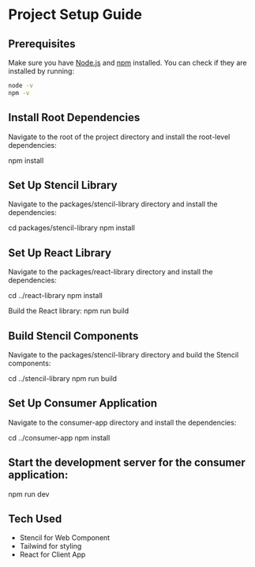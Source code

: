 # Project Setup Guide

## Prerequisites

Make sure you have [Node.js](https://nodejs.org/) and [npm](https://www.npmjs.com/) installed. You can check if they are installed by running:

```bash
node -v
npm -v
```

## Install Root Dependencies

Navigate to the root of the project directory and install the root-level dependencies:

npm install

## Set Up Stencil Library

Navigate to the packages/stencil-library directory and install the dependencies:

cd packages/stencil-library
npm install

## Set Up React Library

Navigate to the packages/react-library directory and install the dependencies:

cd ../react-library
npm install

Build the React library:
npm run build

## Build Stencil Components

Navigate to the packages/stencil-library directory and build the Stencil components:

cd ../stencil-library
npm run build

## Set Up Consumer Application

Navigate to the consumer-app directory and install the dependencies:

cd ../consumer-app
npm install

## Start the development server for the consumer application:

npm run dev

## Tech Used

- Stencil for Web Component
- Tailwind for styling
- React for Client App
